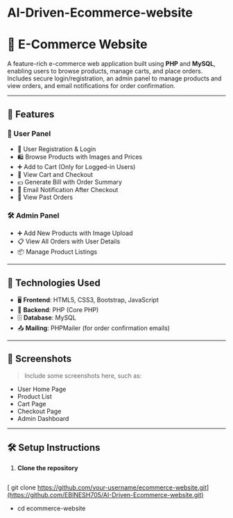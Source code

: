 # AI-Driven-Ecommerce-website
# 🛒 E-Commerce Website

A feature-rich e-commerce web application built using **PHP** and **MySQL**, enabling users to browse products, manage carts, and place orders. Includes secure login/registration, an admin panel to manage products and view orders, and email notifications for order confirmation.

---

## 🚀 Features

### 👤 User Panel
- 🔐 User Registration & Login
- 🛍️ Browse Products with Images and Prices
- ➕ Add to Cart (Only for Logged-in Users)
- 🧾 View Cart and Checkout
- 💵 Generate Bill with Order Summary
- 📧 Email Notification After Checkout
- 📜 View Past Orders

### 🛠️ Admin Panel
- ➕ Add New Products with Image Upload
- 📋 View All Orders with User Details
- 📦 Manage Product Listings

---

## 📂 Technologies Used

- 🖥️ **Frontend**: HTML5, CSS3, Bootstrap, JavaScript
- 🧠 **Backend**: PHP (Core PHP)
- 🗄️ **Database**: MySQL
- 📤 **Mailing**: PHPMailer (for order confirmation emails)

---

## 📸 Screenshots

> Include some screenshots here, such as:
- User Home Page
- Product List
- Cart Page
- Checkout Page
- Admin Dashboard

---

## 🛠️ Setup Instructions

1. **Clone the repository**
   ```bash
  [ git clone https://github.com/your-username/ecommerce-website.git](https://github.com/EBINESH705/AI-Driven-Ecommerce-website.git)
   - cd ecommerce-website
